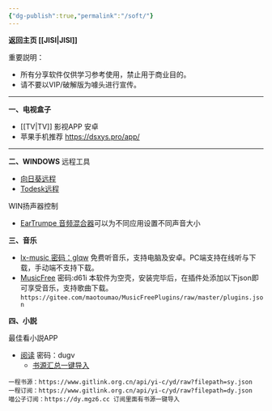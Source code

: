 ```yaml
---
{"dg-publish":true,"permalink":"/soft/"}
---
```



**返回主页 [[JISI\|JISI]]**

重要説明：
- 所有分享软件仅供学习参考使用，禁止用于商业目的。
- 请不要以VIP/破解版为噱头进行宣传。

---
**一、电视盒子**
- [[TV\|TV]] 影视APP 安卓
- 苹果手机推荐  [https://dsxys.pro/app/   ](https://dsxys.pro/app/   )

---
**二、WINDOWS**
远程工具
- [向日葵远程](https://sunlogin.oray.com/download?categ=personal)
- [Todesk远程](https://www.todesk.com/download.html)

WIN扬声器控制
- [EarTrumpe 音频混合器](https://eartrumpet.app/)可以为不同应用设置不同声音大小

**三、音乐**
- [lx-music 密码：glqw](https://www.lanzoui.com/b0bf2cfa/)   免费听音乐，支持电脑及安卓。PC端支持在线听与下载，手动端不支持下载。
- [MusicFree](https://jisi.lanzout.com/b012thr7e)   密码:d61i 本软件为空壳，安装完毕后，在插件处添加以下json即可享受音乐，支持歌曲下载。`https://gitee.com/maotoumao/MusicFreePlugins/raw/master/plugins.json`

**四、小説**

最佳看小説APP
- [阅读](https://jisi.lanzout.com/b012ti55g?password=dugv)  密码：dugv
	- [书源汇总一键导入](https://legado.aoaostar.com/)

```
一程书源：https://www.gitlink.org.cn/api/yi-c/yd/raw?filepath=sy.json
一程订阅：https://www.gitlink.org.cn/api/yi-c/yd/raw?filepath=dy.json
喵公子订阅：https://dy.mgz6.cc 订阅里面有书源一键导入
```